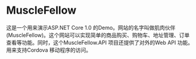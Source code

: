 # MuscleFellow

这是一个用来演示ASP.NET Core 1.0 的Demo。网站的名字叫做肌肉伙伴(MuscleFellow)。这个网站可以实现简单的商品购买、购物车、地址管理、订单查看等功能。同时，这个MuscleFellow.API 项目还提供了对外的Web API 功能。用来支持Cordova 移动程序的访问。
